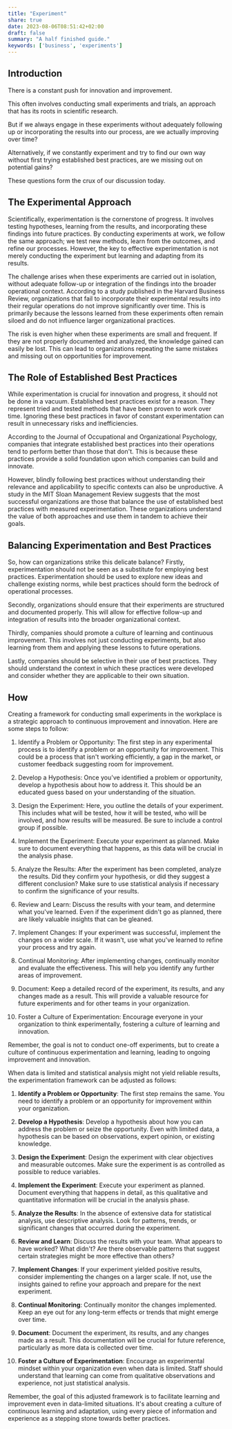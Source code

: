 ```yaml
---
title: "Experiment"
share: true 
date: 2023-08-06T08:51:42+02:00
draft: false
summary: "A half finished guide."
keywords: ['business', 'experiments']
---
```


## Introduction

There is a constant push for innovation and improvement. 

This often involves conducting small experiments and trials, an approach that has its roots in scientific research. 

But if we always engage in these experiments without adequately following up or incorporating the results into our process, are we actually improving over time? 

Alternatively, if we constantly experiment and try to find our own way without first trying established best practices, are we missing out on potential gains? 

These questions form the crux of our discussion today.

## The Experimental Approach

Scientifically, experimentation is the cornerstone of progress. It involves testing hypotheses, learning from the results, and incorporating these findings into future practices. By conducting experiments at work, we follow the same approach; we test new methods, learn from the outcomes, and refine our processes. However, the key to effective experimentation is not merely conducting the experiment but learning and adapting from its results. 

The challenge arises when these experiments are carried out in isolation, without adequate follow-up or integration of the findings into the broader operational context. According to a study published in the Harvard Business Review, organizations that fail to incorporate their experimental results into their regular operations do not improve significantly over time. This is primarily because the lessons learned from these experiments often remain siloed and do not influence larger organizational practices. 

The risk is even higher when these experiments are small and frequent. If they are not properly documented and analyzed, the knowledge gained can easily be lost. This can lead to organizations repeating the same mistakes and missing out on opportunities for improvement.

## The Role of Established Best Practices

While experimentation is crucial for innovation and progress, it should not be done in a vacuum. Established best practices exist for a reason. They represent tried and tested methods that have been proven to work over time. Ignoring these best practices in favor of constant experimentation can result in unnecessary risks and inefficiencies. 

According to the Journal of Occupational and Organizational Psychology, companies that integrate established best practices into their operations tend to perform better than those that don't. This is because these practices provide a solid foundation upon which companies can build and innovate. 

However, blindly following best practices without understanding their relevance and applicability to specific contexts can also be unproductive. A study in the MIT Sloan Management Review suggests that the most successful organizations are those that balance the use of established best practices with measured experimentation. These organizations understand the value of both approaches and use them in tandem to achieve their goals.

## Balancing Experimentation and Best Practices
So, how can organizations strike this delicate balance? Firstly, experimentation should not be seen as a substitute for employing best practices. Experimentation should be used to explore new ideas and challenge existing norms, while best practices should form the bedrock of operational processes. 

Secondly, organizations should ensure that their experiments are structured and documented properly. This will allow for effective follow-up and integration of results into the broader organizational context.

Thirdly, companies should promote a culture of learning and continuous improvement. This involves not just conducting experiments, but also learning from them and applying these lessons to future operations.

Lastly, companies should be selective in their use of best practices. They should understand the context in which these practices were developed and consider whether they are applicable to their own situation.

## How
Creating a framework for conducting small experiments in the workplace is a strategic approach to continuous improvement and innovation. Here are some steps to follow:

1. Identify a Problem or Opportunity: The first step in any experimental process is to identify a problem or an opportunity for improvement. This could be a process that isn't working efficiently, a gap in the market, or customer feedback suggesting room for improvement.

2. Develop a Hypothesis: Once you've identified a problem or opportunity, develop a hypothesis about how to address it. This should be an educated guess based on your understanding of the situation.

3. Design the Experiment: Here, you outline the details of your experiment. This includes what will be tested, how it will be tested, who will be involved, and how results will be measured. Be sure to include a control group if possible.

4. Implement the Experiment: Execute your experiment as planned. Make sure to document everything that happens, as this data will be crucial in the analysis phase.

5. Analyze the Results: After the experiment has been completed, analyze the results. Did they confirm your hypothesis, or did they suggest a different conclusion? Make sure to use statistical analysis if necessary to confirm the significance of your results.

6. Review and Learn: Discuss the results with your team, and determine what you've learned. Even if the experiment didn't go as planned, there are likely valuable insights that can be gleaned.

7. Implement Changes: If your experiment was successful, implement the changes on a wider scale. If it wasn't, use what you've learned to refine your process and try again.

8. Continual Monitoring: After implementing changes, continually monitor and evaluate the effectiveness. This will help you identify any further areas of improvement.

9. Document: Keep a detailed record of the experiment, its results, and any changes made as a result. This will provide a valuable resource for future experiments and for other teams in your organization.

10. Foster a Culture of Experimentation: Encourage everyone in your organization to think experimentally, fostering a culture of learning and innovation.

Remember, the goal is not to conduct one-off experiments, but to create a culture of continuous experimentation and learning, leading to ongoing improvement and innovation.

When data is limited and statistical analysis might not yield reliable results, the experimentation framework can be adjusted as follows:

1. **Identify a Problem or Opportunity**: The first step remains the same. You need to identify a problem or an opportunity for improvement within your organization. 

2. **Develop a Hypothesis**: Develop a hypothesis about how you can address the problem or seize the opportunity. Even with limited data, a hypothesis can be based on observations, expert opinion, or existing knowledge.

3. **Design the Experiment**: Design the experiment with clear objectives and measurable outcomes. Make sure the experiment is as controlled as possible to reduce variables. 

4. **Implement the Experiment**: Execute your experiment as planned. Document everything that happens in detail, as this qualitative and quantitative information will be crucial in the analysis phase.

5. **Analyze the Results**: In the absence of extensive data for statistical analysis, use descriptive analysis. Look for patterns, trends, or significant changes that occurred during the experiment. 

6. **Review and Learn**: Discuss the results with your team. What appears to have worked? What didn't? Are there observable patterns that suggest certain strategies might be more effective than others?

7. **Implement Changes**: If your experiment yielded positive results, consider implementing the changes on a larger scale. If not, use the insights gained to refine your approach and prepare for the next experiment.

8. **Continual Monitoring**: Continually monitor the changes implemented. Keep an eye out for any long-term effects or trends that might emerge over time.

9. **Document**: Document the experiment, its results, and any changes made as a result. This documentation will be crucial for future reference, particularly as more data is collected over time.

10. **Foster a Culture of Experimentation**: Encourage an experimental mindset within your organization even when data is limited. Staff should understand that learning can come from qualitative observations and experience, not just statistical analysis.

Remember, the goal of this adjusted framework is to facilitate learning and improvement even in data-limited situations. It's about creating a culture of continuous learning and adaptation, using every piece of information and experience as a stepping stone towards better practices.